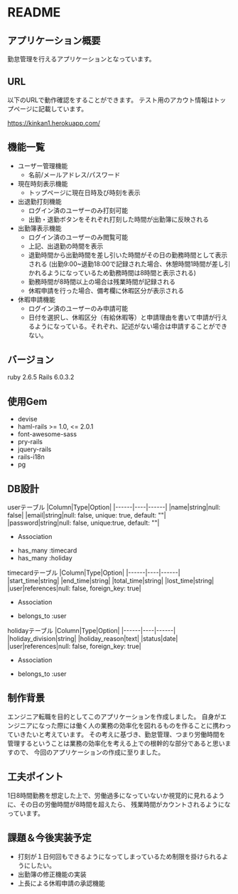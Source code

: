 # README

## アプリケーション概要

勤怠管理を行えるアプリケーションとなっています。

## URL

以下のURLで動作確認をすることができます。
テスト用のアカウト情報はトップページに記載しています。

https://kinkan1.herokuapp.com/

## 機能一覧

* ユーザー管理機能
  - 名前/メールアドレス/パスワード
* 現在時刻表示機能
  - トップページに現在日時及び時刻を表示  
* 出退勤打刻機能
  - ログイン済のユーザーのみ打刻可能
  - 出勤・退勤ボタンをそれぞれ打刻した時間が出勤簿に反映される
* 出勤簿表示機能
  - ログイン済のユーザーのみ閲覧可能
  - 上記、出退勤の時間を表示
  - 退勤時間から出勤時間を差し引いた時間がその日の勤務時間として表示される
    (出勤9:00~退勤18:00で記録された場合、休憩時間1時間が差し引かれるようになっているため勤務時間は8時間と表示される)
  - 勤務時間が8時間以上の場合は残業時間が記録される
  - 休暇申請を行った場合、備考欄に休暇区分が表示される  
* 休暇申請機能
  - ログイン済のユーザーのみ申請可能
  - 日付を選択し、休暇区分（有給休暇等）と申請理由を書いて申請が行えるようになっている。それぞれ、記述がない場合は申請することができない。

## バージョン

ruby 2.6.5  Rails 6.0.3.2

## 使用Gem

 * devise
 * haml-rails >= 1.0, <= 2.0.1
 * font-awesome-sass
 * pry-rails
 * jquery-rails
 * rails-i18n
 * pg

## DB設計
userテーブル
|Column|Type|Option|
|------|----|------|
|name|string|null: false|
|email|string|null: false, unique: true, default: ""|
|password|string|null: false, unique:true, default: ""|
* Association
- has_many :timecard
- has_many :holiday

timecardテーブル
|Column|Type|Option|
|------|----|------|
|start_time|string|
|end_time|string|
|total_time|string|
|lost_time|string|
|user|references|null: false, foreign_key: true|
* Association
- belongs_to :user

holidayテーブル
|Column|Type|Option|
|------|----|------|
|holiday_division|string|
|holiday_reason|text|
|status|date|
|user|references|null: false, foreign_key: true|

* Association
- belongs_to :user

## 制作背景

エンジニア転職を目的としてこのアプリケーションを作成しました。
自身がエンジニアになった際には働く人の業務の効率化を図れるものを作ることに携わっていきたいと考えています。
その考えに基づき、勤怠管理、つまり労働時間を管理するということは業務の効率化を考える上での根幹的な部分であると思いますので、
今回のアプリケーションの作成に至りました。

## 工夫ポイント

1日8時間勤務を想定した上で、労働過多になっていないか視覚的に見れるように、その日の労働時間が8時間を超えたら、
残業時間がカウントされるようになっています。

## 課題＆今後実装予定

 * 打刻が１日何回もできるようになってしまっているため制限を掛けられるようにしたい。
 * 出勤簿の修正機能の実装
 * 上長による休暇申請の承認機能

 
 







